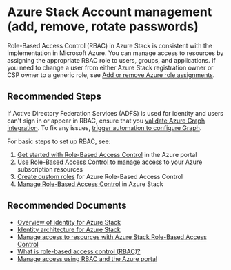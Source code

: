 <properties
  pagetitle="Azure Stack Account management (add, remove, rotate passwords)&#xD;"
  service="microsoft.azurestack"
  resource="registrations"
  ms.author="alexsmit,justinha,v-myoung"
  selfhelptype="Generic"
  supporttopicids="32663929,32737110,32737252,32741888,32745835"
  resourcetags=""
  productpesids="16226,17131,17058,17057,17322"
  cloudenvironments="public,fairfax,usnat,ussec"
  articleid="azurestack-security-rbac"
  ownershipid="StorageMediaEdge_AzureStack_Hub" />
# Azure Stack Account management (add, remove, rotate passwords)

Role-Based Access Control (RBAC) in Azure Stack is consistent with the implementation in Microsoft Azure. You can manage access to resources by assigning the appropriate RBAC role to users, groups, and applications. If you need to change a user from either Azure Stack registration owner or CSP owner to a generic role, see [Add or remove Azure role assignments](https://docs.microsoft.com/azure/role-based-access-control/role-assignments-portal). 

## **Recommended Steps**

If Active Directory Federation Services (ADFS) is used for identity and users can't sign in or appear in RBAC, ensure that you [validate Azure Graph integration](https://docs.microsoft.com/azure-stack/operator/azure-stack-validate-graph). To fix any issues, [trigger automation to configure Graph](https://docs.microsoft.com/azure-stack/operator/azure-stack-integrate-identity#trigger-automation-to-configure-graph).

For basic steps to set up RBAC, see:

1. [Get started with Role-Based Access Control](https://docs.microsoft.com/azure/role-based-access-control/overview) in the Azure portal
1. [Use Role-Based Access Control to manage access](https://docs.microsoft.com/azure/role-based-access-control/role-assignments-portal) to your Azure subscription resources
1. [Create custom roles](https://docs.microsoft.com/azure/role-based-access-control/custom-roles) for Azure Role-Based Access Control
1. [Manage Role-Based Access Control](https://docs.microsoft.com/azure/azure-stack/azure-stack-manage-permissions) in Azure Stack

## **Recommended Documents**

* [Overview of identity for Azure Stack](https://docs.microsoft.com/azure/azure-stack/azure-stack-identity-overview)<br>
* [Identity architecture for Azure Stack](https://docs.microsoft.com/azure/azure-stack/azure-stack-identity-architecture)<br>
* [Manage access to resources with Azure Stack Role-Based Access Control](https://docs.microsoft.com/azure/azure-stack/user/azure-stack-manage-permissions)<br>
* [What is role-based access control (RBAC)?](https://docs.microsoft.com/azure/role-based-access-control/overview)<br>
* [Manage access using RBAC and the Azure portal](https://docs.microsoft.com/azure/role-based-access-control/role-assignments-portal)
